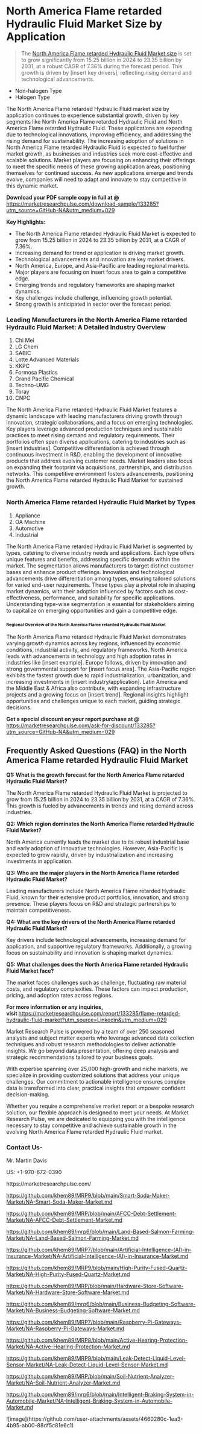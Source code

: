 <h1>North America Flame retarded Hydraulic Fluid Market&nbsp;Size by Application</h1><blockquote><p>The <a href="https://marketresearchpulse.com/download-sample/133285?utm_source=GitHub-NA&amp;utm_medium=029">North America Flame retarded Hydraulic Fluid Market size</a> is set to grow significantly from 15.25 billion in 2024 to 23.35 billion by 2031, at a robust CAGR of 7.36% during the forecast period. This growth is driven by [insert key drivers], reflecting rising demand and technological advancements.</p></blockquote><ul><li>Non-halogen Type<li> Halogen Type</li></ul><p>The North America Flame retarded Hydraulic Fluid market size by application continues to experience substantial growth, driven by key segments like North America Flame retarded Hydraulic Fluid and North America Flame retarded Hydraulic Fluid. These applications are expanding due to technological innovations, improving efficiency, and addressing the rising demand for sustainability. The increasing adoption of solutions in North America Flame retarded Hydraulic Fluid is expected to fuel further market growth, as businesses and industries seek more cost-effective and scalable solutions. Market players are focusing on enhancing their offerings to meet the specific needs of these growing application areas, positioning themselves for continued success. As new applications emerge and trends evolve, companies will need to adapt and innovate to stay competitive in this dynamic market.</p><p><strong>Download your PDF sample copy in full at @ </strong><a href="https://marketresearchpulse.com/download-sample/133285?utm_source=GitHub-NA&amp;utm_medium=029">https://marketresearchpulse.com/download-sample/133285?utm_source=GitHub-NA&amp;utm_medium=029</a></p><p><strong>Key Highlights: </strong></p><ul><li>The North America Flame retarded Hydraulic Fluid Market is expected to grow from 15.25 billion in 2024 to 23.35 billion by 2031, at a CAGR of 7.36%.</li><li>Increasing demand for trend or application is driving market growth.</li><li>Technological advancements and innovation are key market drivers.</li><li>North America, Europe, and Asia-Pacific are leading regional markets.</li><li>Major players are focusing on insert focus area to gain a competitive edge.</li><li>Emerging trends and regulatory frameworks are shaping market dynamics.</li><li>Key challenges include challenge, influencing growth potential.</li><li>Strong growth is anticipated in sector over the forecast period.</li></ul><h3>Leading Manufacturers in the North America Flame retarded Hydraulic Fluid Market: A Detailed Industry Overview</h3><ol><li>Chi Mei</li><li>LG Chem</li><li>SABIC</li><li>Lotte Advanced Materials</li><li>KKPC</li><li>Formosa Plastics</li><li>Grand Pacific Chemical</li><li>Techno-UMG</li><li>Toray</li><li>CNPC</li></ol><div class="flex max-w-full flex-col flex-grow"><div class="min-h-8 text-message flex w-full flex-col items-end gap-2 whitespace-normal break-words [.text-message+&amp;]:mt-5" dir="auto" data-message-author-role="assistant" data-message-id="fd8432e4-4910-450d-b182-61b7bfb0a01f" data-message-model-slug="gpt-4o"><div class="flex w-full flex-col gap-1 empty:hidden first:pt-[3px]"><div class="markdown prose w-full break-words dark:prose-invert light"><p>The North America Flame retarded Hydraulic Fluid Market features a dynamic landscape with leading manufacturers driving growth through innovation, strategic collaborations, and a focus on emerging technologies. Key players leverage advanced production techniques and sustainable practices to meet rising demand and regulatory requirements. Their portfolios often span diverse applications, catering to industries such as [insert industries]. Competitive differentiation is achieved through continuous investment in R&amp;D, enabling the development of innovative products that address evolving customer needs. Market leaders also focus on expanding their footprint via acquisitions, partnerships, and distribution networks. This competitive environment fosters advancements, positioning the North America Flame retarded Hydraulic Fluid Market for sustained growth.</p></div></div></div></div><h3>North America Flame retarded Hydraulic Fluid Market by Types</h3><ol><li>Appliance<li> OA Machine<li> Automotive<li> Industrial</li></ol><div class="flex max-w-full flex-col flex-grow"><div class="min-h-8 text-message flex w-full flex-col items-end gap-2 whitespace-normal break-words [.text-message+&amp;]:mt-5" dir="auto" data-message-author-role="assistant" data-message-id="084470be-0bb7-4664-bddf-5156b4f41249" data-message-model-slug="gpt-4o-mini"><div class="flex w-full flex-col gap-1 empty:hidden first:pt-[3px]"><div class="markdown prose w-full break-words dark:prose-invert light"><p>The North America Flame retarded Hydraulic Fluid Market is segmented by types, catering to diverse industry needs and applications. Each type offers unique features and benefits, addressing specific demands within the market. The segmentation allows manufacturers to target distinct customer bases and enhance product offerings. Innovation and technological advancements drive differentiation among types, ensuring tailored solutions for varied end-user requirements. These types play a pivotal role in shaping market dynamics, with their adoption influenced by factors such as cost-effectiveness, performance, and suitability for specific applications. Understanding type-wise segmentation is essential for stakeholders aiming to capitalize on emerging opportunities and gain a competitive edge.</p></div></div></div></div><h3><span style="font-size: 11px;">Regional Overview of the North America Flame retarded Hydraulic Fluid Market</span></h3><div class="flex max-w-full flex-col flex-grow"><div class="min-h-8 text-message flex w-full flex-col items-end gap-2 whitespace-normal break-words [.text-message+&amp;]:mt-5" dir="auto" data-message-author-role="assistant" data-message-id="e9038762-ce64-4e30-91c9-9bd413514231" data-message-model-slug="gpt-4o-mini"><div class="flex w-full flex-col gap-1 empty:hidden first:pt-[3px]"><div class="markdown prose w-full break-words dark:prose-invert light"><p>The North America Flame retarded Hydraulic Fluid Market demonstrates varying growth dynamics across key regions, influenced by economic conditions, industrial activity, and regulatory frameworks. North America leads with advancements in technology and high adoption rates in industries like [insert example]. Europe follows, driven by innovation and strong governmental support for [insert focus area]. The Asia-Pacific region exhibits the fastest growth due to rapid industrialization, urbanization, and increasing investments in [insert industry/application]. Latin America and the Middle East &amp; Africa also contribute, with expanding infrastructure projects and a growing focus on [insert trend]. Regional insights highlight opportunities and challenges unique to each market, guiding strategic decisions.</p></div></div></div></div><p><strong>Get a special discount on your report purchase at @ </strong><a href="https://marketresearchpulse.com/ask-for-discount/133285?utm_source=GitHub-NA&amp;utm_medium=029">https://marketresearchpulse.com/ask-for-discount/133285?utm_source=GitHub-NA&amp;utm_medium=029</a></p><h2>Frequently Asked Questions (FAQ) in the North America Flame retarded Hydraulic Fluid Market</h2><p><strong>Q1: What is the growth forecast for the North America Flame retarded Hydraulic Fluid Market?</strong></p><p>The North America Flame retarded Hydraulic Fluid Market is projected to grow from 15.25 billion in 2024 to 23.35 billion by 2031, at a CAGR of 7.36%. This growth is fueled by advancements in trends and rising demand across industries.</p><p><strong>Q2: Which region dominates the North America Flame retarded Hydraulic Fluid Market?</strong></p><p>North America currently leads the market due to its robust industrial base and early adoption of innovative technologies. However, Asia-Pacific is expected to grow rapidly, driven by industrialization and increasing investments in application.</p><p><strong>Q3: Who are the major players in the North America Flame retarded Hydraulic Fluid Market?</strong></p><p>Leading manufacturers include North America Flame retarded Hydraulic Fluid, known for their extensive product portfolios, innovation, and strong presence. These players focus on R&amp;D and strategic partnerships to maintain competitiveness.</p><p><strong>Q4: What are the key drivers of the North America Flame retarded Hydraulic Fluid Market?</strong></p><p>Key drivers include technological advancements, increasing demand for application, and supportive regulatory frameworks. Additionally, a growing focus on sustainability and innovation is shaping market dynamics.</p><p><strong>Q5: What challenges does the North America Flame retarded Hydraulic Fluid Market face?</strong></p><p>The market faces challenges such as challenge, fluctuating raw material costs, and regulatory complexities. These factors can impact production, pricing, and adoption rates across regions.</p><p><strong>For more information or any inquiries, visit&nbsp;</strong><a href="https://marketresearchpulse.com/report/133285/flame-retarded-hydraulic-fluid-market?utm_source=Linkedin&utm_medium=029">https://marketresearchpulse.com/report/133285/flame-retarded-hydraulic-fluid-market?utm_source=Linkedin&utm_medium=029</a></p><p>Market Research Pulse is powered by a team of over 250 seasoned analysts and subject matter experts who leverage advanced data collection techniques and robust research methodologies to deliver actionable insights. We go beyond data presentation, offering deep analysis and strategic recommendations tailored to your business goals.</p><p>With expertise spanning over 25,000 high-growth and niche markets, we specialize in providing customized solutions that address your unique challenges. Our commitment to actionable intelligence ensures complex data is transformed into clear, practical insights that empower confident decision-making.</p><p>Whether you require a comprehensive market report or a bespoke research solution, our flexible approach is designed to meet your needs. At Market Research Pulse, we are dedicated to equipping you with the intelligence necessary to stay competitive and achieve sustainable growth in the evolving North America Flame retarded Hydraulic Fluid market.</p><h3><strong>Contact Us-</strong></h3><p>Mr. Martin Davis</p><p>US: +1-970-672-0390</p><p>https://marketresearchpulse.com/</p><p><a href="https://github.com/khem89/MRP9/blob/main/Smart-Soda-Maker-Market/NA-Smart-Soda-Maker-Market.md">https://github.com/khem89/MRP9/blob/main/Smart-Soda-Maker-Market/NA-Smart-Soda-Maker-Market.md</a></p><p><a href="https://github.com/khem89/MRP/blob/main/AFCC-Debt-Settlement-Market/NA-AFCC-Debt-Settlement-Market.md">https://github.com/khem89/MRP/blob/main/AFCC-Debt-Settlement-Market/NA-AFCC-Debt-Settlement-Market.md</a></p><p><a href="https://github.com/khem89/mrp6/blob/main/Land-Based-Salmon-Farming-Market/NA-Land-Based-Salmon-Farming-Market.md">https://github.com/khem89/mrp6/blob/main/Land-Based-Salmon-Farming-Market/NA-Land-Based-Salmon-Farming-Market.md</a></p><p><a href="https://github.com/khem89/MRP7/blob/main/Artificial-Intelligence-(AI)-in-Insurance-Market/NA-Artificial-Intelligence-(AI)-in-Insurance-Market.md">https://github.com/khem89/MRP7/blob/main/Artificial-Intelligence-(AI)-in-Insurance-Market/NA-Artificial-Intelligence-(AI)-in-Insurance-Market.md</a></p><p><a href="https://github.com/khem89/MRP9/blob/main/High-Purity-Fused-Quartz-Market/NA-High-Purity-Fused-Quartz-Market.md">https://github.com/khem89/MRP9/blob/main/High-Purity-Fused-Quartz-Market/NA-High-Purity-Fused-Quartz-Market.md</a></p><p><a href="https://github.com/khem89/MRP/blob/main/Hardware-Store-Software-Market/NA-Hardware-Store-Software-Market.md">https://github.com/khem89/MRP/blob/main/Hardware-Store-Software-Market/NA-Hardware-Store-Software-Market.md</a></p><p><a href="https://github.com/khem89/mrp6/blob/main/Business-Budgeting-Software-Market/NA-Business-Budgeting-Software-Market.md">https://github.com/khem89/mrp6/blob/main/Business-Budgeting-Software-Market/NA-Business-Budgeting-Software-Market.md</a></p><p><a href="https://github.com/khem89/MRP7/blob/main/Raspberry-Pi-Gateways-Market/NA-Raspberry-Pi-Gateways-Market.md">https://github.com/khem89/MRP7/blob/main/Raspberry-Pi-Gateways-Market/NA-Raspberry-Pi-Gateways-Market.md</a></p><p><a href="https://github.com/khem89/MRP8/blob/main/Active-Hearing-Protection-Market/NA-Active-Hearing-Protection-Market.md">https://github.com/khem89/MRP8/blob/main/Active-Hearing-Protection-Market/NA-Active-Hearing-Protection-Market.md</a></p><p><a href="https://github.com/khem89/MRP9/blob/main/Leak-Detect-Liquid-Level-Sensor-Market/NA-Leak-Detect-Liquid-Level-Sensor-Market.md">https://github.com/khem89/MRP9/blob/main/Leak-Detect-Liquid-Level-Sensor-Market/NA-Leak-Detect-Liquid-Level-Sensor-Market.md</a></p><p><a href="https://github.com/khem89/MRP/blob/main/Soil-Nutrient-Analyzer-Market/NA-Soil-Nutrient-Analyzer-Market.md">https://github.com/khem89/MRP/blob/main/Soil-Nutrient-Analyzer-Market/NA-Soil-Nutrient-Analyzer-Market.md</a></p><p><a href="https://github.com/khem89/mrp6/blob/main/Intelligent-Braking-System-in-Automobile-Market/NA-Intelligent-Braking-System-in-Automobile-Market.md">https://github.com/khem89/mrp6/blob/main/Intelligent-Braking-System-in-Automobile-Market/NA-Intelligent-Braking-System-in-Automobile-Market.md</a></p>
![image](https://github.com/user-attachments/assets/4660280c-1ea3-4b95-ab00-88df5c81e6c1)
